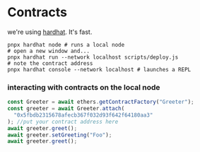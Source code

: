 # Contracts

we're using [hardhat](https://hardhat.org/getting-started/#overview). It's fast.

```shell
pnpx hardhat node # runs a local node
# open a new window and...
pnpx hardhat run --network localhost scripts/deploy.js
# note the contract address
pnpx hardhat console --network localhost # launches a REPL
```

### interacting with contracts on the local node

```js
const Greeter = await ethers.getContractFactory("Greeter");
const greeter = await Greeter.attach(
  "0x5fbdb2315678afecb367f032d93f642f64180aa3"
); //put your contract address here
await greeter.greet();
await greeter.setGreeting("Foo");
await greeter.greet();
```
